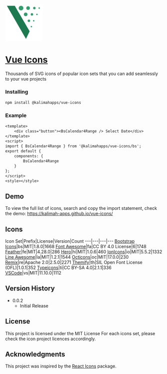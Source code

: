 <img src="https://raw.githubusercontent.com/kalimah-apps/vue-icons/master/logo.svg" width="120" alt="Vue Icons">

# [Vue Icons](https://kalimah-apps.github.io/vue-icons/)

Thousands of SVG icons of popular icon sets that you can add seamlessly to your vue projects

### Installing

```bash
npm install @kalimahapps/vue-icons
```

### Example

```vue
<template>
	<div class="button"><BsCalendar4Range /> Select Date</div>
</template>
<script>
import { BsCalendar4Range } from '@kalimahapps/vue-icons/bs';
export default {
	components: {
		BsCalendar4Range 
	}
};
</script>
<style></style>
```

## Demo

To view the full list of icons, search and copy the import statement, check the demo: https://kalimah-apps.github.io/vue-icons/

## Icons

Icon Set|Prefix|License|Version|Count
---|---|---|---
[Bootstrap Icons](https://icons.getbootstrap.com/)|bs|MIT|1.8.0|1668
[Font Awesome](https://fontawesome.com/)|fa|CC BY 4.0 License|6|1748
[Feather](https://feathericons.com/)|fe|MIT|4.28.0|286
[Hero](https://heroicons.com/)|hi|MIT|1.0.6|460
[IonIcons](https://ionic.io/ionicons)|io|MIT|5.5.2|1332
[Line Awesome](https://icons8.com/line-awesome)|la|MIT|1.2.1|1544
[Octicons](https://github.com/primer/octicons)|oc|MIT|17.0.0|230
[Remix](https://remixicon.com/)|re|Apache 2.0|2.5.0|2271
[Themify](https://themify.me/themify-icons)|th|SIL Open Font License (OFL)|1.0.1|352
[Typeicons](https://www.s-ings.com/typicons/)|ti|CC BY-SA 4.0|2.1.1|336
[VSCode](https://marketplace.visualstudio.com/items?itemName=vscode-icons-team.vscode-icons)|vs|MIT|11.10.0|1112

## Version History

- 0.0.2
  - Initial Release

## License

This project is licensed under the MIT License
For each icons set, please check the icon project licences accordingly.

## Acknowledgments

This project was inspired by the [React Icons](https://react-icons.github.io/react-icons/) package.
